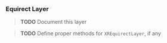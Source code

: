 ### Equirect Layer

> **TODO** Document this layer

> **TODO** Define proper methods for `XREquirectLayer`, if any

